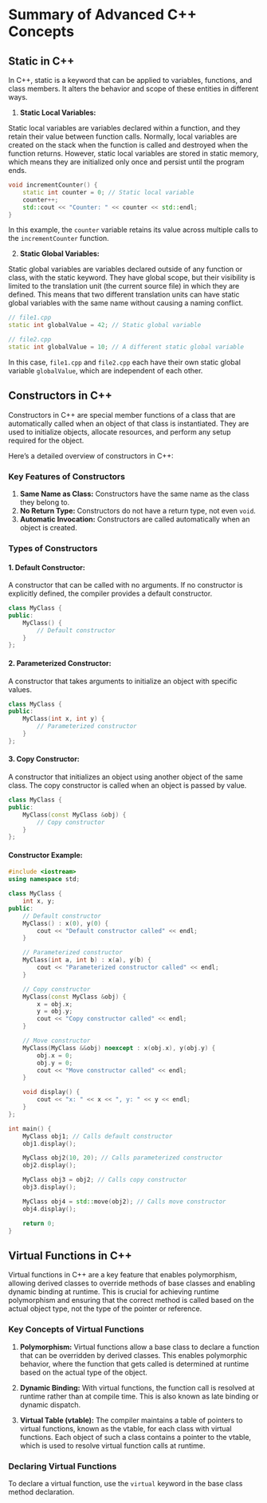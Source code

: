 # Summary of Advanced C++ Concepts

## Static in C++

In C++, static is a keyword that can be applied to variables, functions, and class members. It alters the behavior and scope of these entities in different ways.

1. **Static Local Variables:**

Static local variables are variables declared within a function, and they retain their value between function calls. Normally, local variables are created on the stack when the function is called and destroyed when the function returns. However, static local variables are stored in static memory, which means they are initialized only once and persist until the program ends.

```C++
void incrementCounter() {
    static int counter = 0; // Static local variable
    counter++;
    std::cout << "Counter: " << counter << std::endl;
}
```

In this example, the `counter` variable retains its value across multiple calls to the `incrementCounter` function.

2. **Static Global Variables:**

Static global variables are variables declared outside of any function or class, with the static keyword. They have global scope, but their visibility is limited to the translation unit (the current source file) in which they are defined. This means that two different translation units can have static global variables with the same name without causing a naming conflict.

```C++
// file1.cpp
static int globalValue = 42; // Static global variable

// file2.cpp
static int globalValue = 10; // A different static global variable
```

In this case, `file1.cpp` and `file2.cpp` each have their own static global variable `globalValue`, which are independent of each other.

## Constructors in C++

Constructors in C++ are special member functions of a class that are automatically called when an object of that class is instantiated. They are used to initialize objects, allocate resources, and perform any setup required for the object.

Here’s a detailed overview of constructors in C++:

### Key Features of Constructors

1. **Same Name as Class:** Constructors have the same name as the class they belong to.
2. **No Return Type:** Constructors do not have a return type, not even `void`.
3. **Automatic Invocation:** Constructors are called automatically when an object is created.

### Types of Constructors

#### 1. Default Constructor:

A constructor that can be called with no arguments. If no constructor is explicitly defined, the compiler provides a default constructor.

```C++
class MyClass {
public:
    MyClass() {
        // Default constructor
    }
};

```

#### 2. Parameterized Constructor:

A constructor that takes arguments to initialize an object with specific values.

```C++
class MyClass {
public:
    MyClass(int x, int y) {
        // Parameterized constructor
    }
};

```

#### 3. Copy Constructor:

A constructor that initializes an object using another object of the same class. The copy constructor is called when an object is passed by value.

```C++
class MyClass {
public:
    MyClass(const MyClass &obj) {
        // Copy constructor
    }
};

```

#### Constructor Example:

```C++
#include <iostream>
using namespace std;

class MyClass {
    int x, y;
public:
    // Default constructor
    MyClass() : x(0), y(0) {
        cout << "Default constructor called" << endl;
    }

    // Parameterized constructor
    MyClass(int a, int b) : x(a), y(b) {
        cout << "Parameterized constructor called" << endl;
    }

    // Copy constructor
    MyClass(const MyClass &obj) {
        x = obj.x;
        y = obj.y;
        cout << "Copy constructor called" << endl;
    }

    // Move constructor
    MyClass(MyClass &&obj) noexcept : x(obj.x), y(obj.y) {
        obj.x = 0;
        obj.y = 0;
        cout << "Move constructor called" << endl;
    }

    void display() {
        cout << "x: " << x << ", y: " << y << endl;
    }
};

int main() {
    MyClass obj1; // Calls default constructor
    obj1.display();

    MyClass obj2(10, 20); // Calls parameterized constructor
    obj2.display();

    MyClass obj3 = obj2; // Calls copy constructor
    obj3.display();

    MyClass obj4 = std::move(obj2); // Calls move constructor
    obj4.display();

    return 0;
}

```

## Virtual Functions in C++

Virtual functions in C++ are a key feature that enables polymorphism, allowing derived classes to override methods of base classes and enabling dynamic binding at runtime. This is crucial for achieving runtime polymorphism and ensuring that the correct method is called based on the actual object type, not the type of the pointer or reference.

### Key Concepts of Virtual Functions

1. **Polymorphism:** Virtual functions allow a base class to declare a function that can be overridden by derived classes. This enables polymorphic behavior, where the function that gets called is determined at runtime based on the actual type of the object.

2. **Dynamic Binding:** With virtual functions, the function call is resolved at runtime rather than at compile time. This is also known as late binding or dynamic dispatch.

3. **Virtual Table (vtable):** The compiler maintains a table of pointers to virtual functions, known as the vtable, for each class with virtual functions. Each object of such a class contains a pointer to the vtable, which is used to resolve virtual function calls at runtime.

### Declaring Virtual Functions

To declare a virtual function, use the `virtual` keyword in the base class method declaration.
